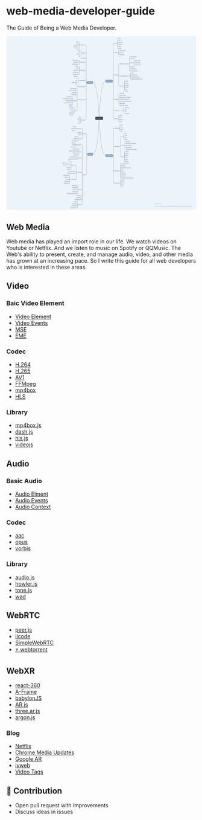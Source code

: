 # web-media-developer-guide

The Guide of Being a Web Media Developer.

<img src="./images/web-media.png">


## Web Media

Web media has played an import role in our life. We watch videos on Youtube or Netflix. And we listen to music on Spotify or QQMusic. The Web's ability to present, create, and manage audio, video, and other media has grown at an increasing pace. So I write this guide for all web developers who is interested in these areas.


## Video

### Baic Video Element

+ [Video Element](https://developer.mozilla.org/en-US/docs/Web/HTML/Element/video)
+ [Video Events](https://developer.mozilla.org/en-US/docs/Web/Guide/Events/Media_events)
+ [MSE](https://developer.mozilla.org/en-US/docs/Web/API/MediaSource)
+ [EME](https://developer.mozilla.org/en-US/docs/Web/API/Encrypted_Media_Extensions_API)

### Codec

+ [H.264](https://en.wikipedia.org/wiki/H.264/MPEG-4_AVC)
+ [H.265](https://en.wikipedia.org/wiki/High_Efficiency_Video_Coding)
+ [AV1](https://en.wikipedia.org/wiki/AV1)
+ [FFMpeg](https://ffmpeg.org/)
+ [mp4box](https://gpac.wp.imt.fr/mp4box/)
+ [HLS](https://developer.apple.com/streaming/)

### Library

+ [mp4box.js](https://github.com/gpac/mp4box.js)
+ [dash.js](https://github.com/Dash-Industry-Forum/dash.js)
+ [hls.js](https://github.com/video-dev/hls.js)
+ [videojs](https://github.com/videojs)


## Audio

### Basic Audio

+ [Audio Elment](https://developer.mozilla.org/en-US/docs/Web/HTML/Element/audio)
+ [Audio Events](https://developer.mozilla.org/en-US/docs/Web/Guide/Events/Media_events)
+ [Audio Context](https://developer.mozilla.org/en-US/docs/Web/API/AudioContext)

### Codec
+ [aac](https://en.wikipedia.org/wiki/Advanced_Audio_Coding)
+ [opus](http://opus-codec.org/)
+ [vorbis](https://xiph.org/vorbis/)

### Library

+ [audio.js](http://kolber.github.io/audiojs/)
+ [howler.js](https://howlerjs.com/)
+ [tone.js](https://tonejs.github.io/)
+ [wad](https://github.com/rserota/wad)


## WebRTC

+ [peer.js](https://peerjs.com/)
+ [licode](https://github.com/lynckia/licode)
+ [SimpleWebRTC](https://github.com/simplewebrtc/SimpleWebRTC)
+ [⚡️ webtorrent](https://github.com/webtorrent/webtorrent)


## WebXR

+ [react-360](https://github.com/facebook/react-360)
+ [A-Frame](https://aframe.io/)
+ [babylonJS](https://github.com/BabylonJS)
+ [AR.js](https://github.com/jeromeetienne/AR.js)
+ [three.ar.js](https://github.com/google-ar/three.ar.js?files=1)
+ [argon.js](https://www.argonjs.io/)


### Blog

+ [Netflix](https://medium.com/netflix-techblog?source=follow_footer--------------------------follow_footer-)
+ [Chrome Media Updates](https://www.google.com.hk/search?source=hp&ei=HZdfXZXUGoaxmAWn-42ACw&q=chrome+media+updates&oq=chrome+media+updates&gs_l=psy-ab.3..0i22i30.1515.6792..6968...3.0..0.530.8777.3-17j5j1......0....1..gws-wiz.....10..35i39j0i67j0j0i20i263j0i10i67.NFDWcsgWQfM&ved=0ahUKEwjV1tO8vZjkAhWGGKYKHad9A7AQ4dUDCAU&uact=5)
+ [Google AR](https://github.com/google-ar)
+ [ivweb](https://ivweb.io/)
+ [Video Tags](https://www.jackpu.com/tag/video/)

## 💐 Contribution

+ Open pull request with improvements
+ Discuss ideas in issues

